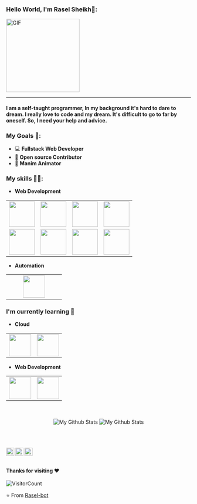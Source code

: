 
### Hello World, I'm Rasel Sheikh🖤:
<img alt="GIF" src="https://media.giphy.com/media/Cmr1OMJ2FN0B2/giphy.gif" width = 200/>

-----
#### I am a self-taught programmer, In my background it's hard to dare to dream. I really love to code and my dream. It's difficult to go to far by oneself. So, I need your help and advice.

### My Goals 🎯:
- 💻 **Fullstack Web Developer**
- 👐 **Open source Contributor**
- 🔢 **Manim Animator**


### My skills 👨‍💻:

- **Web Development**
<table>
<tbody>
 <tr>
<td align="center" width="25%">
<img height=70px src="https://www.vectorlogo.zone/logos/djangoproject/djangoproject-ar21.svg"> 
</td>

<td align="center" width="25%">
<img height=70px src="https://www.vectorlogo.zone/logos/mysql/mysql-official.svg"> 
</td>

<td align="center" width="25%">
<img height=70px src="https://www.vectorlogo.zone/logos/postgresql/postgresql-vertical.svg"> 
</td>

<td align="center" width="25%">
<img height=70px src="https://www.vectorlogo.zone/logos/python/python-vertical.svg"> 
</td>

</tr>


<td align="center" width="25%">
<img height=70px src="https://www.vectorlogo.zone/logos/javascript/javascript-ar21.svg"> 
</td>

<td align="center" width="25%">
<img height=70px src="https://www.vectorlogo.zone/logos/w3_css/w3_css-ar21.svg"> 
</td>

<td align="center" width="25%">
<img height=70px src="https://www.vectorlogo.zone/logos/w3_html5/w3_html5-ar21.svg"> 
</td>

<td align="center" width="25%">
<img height=70px src="https://www.vectorlogo.zone/logos/linux/linux-ar21.svg"> 
</td>


<tr>
 
 </tr>
</tbody>
</table>

- **Automation**
  
 <table>
<tbody>
<tr>
<td align="center" width="50%">
<img height=60px src="https://www.vectorlogo.zone/logos/python/python-ar21.svg"> 
</td>
</tr>
</tbody>
</table>

### I'm currently learning :open_book:
- **Cloud**
<table>
<tbody>
 <tr>
<td align="center" width="50%">
<img height=60px src="https://www.vectorlogo.zone/logos/heroku/heroku-ar21.svg"> 
</td>
<td align="center" width="50%">
<img height=60px src="https://www.vectorlogo.zone/logos/amazon_aws/amazon_aws-ar21.svg"> 
</td>
</tr>
</tbody>
</table>
 
    
- **Web Development**
<table>
<tbody>
 <tr>
<td align="center" width="50%">
<img height=60px src="https://www.vectorlogo.zone/logos/pocoo_flask/pocoo_flask-ar21.svg"> 
</td>
<td align="center" width="50%">
<img height=60px src="https://www.vectorlogo.zone/logos/reactjs/reactjs-ar21.svg"> 
</td>
</tr>
</tbody>
</table>
    
<br>
<p align="center">
<img align="center" src="https://github-readme-stats.vercel.app/api/top-langs/?username=Rasel-bot&layout=compact&theme=radical" alt="My Github Stats">
<img align="center" src="https://github-readme-stats.vercel.app/api?username=Rasel-bot&&show_icons=true&theme=radical&count_private=true&include_all_commits=true" alt="My Github Stats">
</p>

<br> <br>
 
<a href="https://www.linkedin.com/in/ras/">
  <img align="left" alt="Rasel's LinkedIn" width="22px" src="https://cdn.jsdelivr.net/npm/simple-icons@v3/icons/linkedin.svg" />
</a>
<a href="https://github.com/Rasel-bot">
  <img align="left" alt="Rasel's Github" width="22px" src="https://cdn.jsdelivr.net/npm/simple-icons@v3/icons/github.svg" />
</a>
<a href="https://www.hackerrank.com/makruh420">
  <img align="left" alt="Rasel's Hackerrank" width="22px" src="https://cdn.jsdelivr.net/npm/simple-icons@v3/icons/hackerrank.svg" />
</a>
<br><br>

#### Thanks for visiting :heart:
![VisitorCount](https://profile-counter.glitch.me/Rasel-bot/count.svg)

⭐️ From [Rasel-bot](https://github.com/Rasel-bot)

